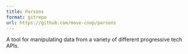 ```yaml
---
title: Parsons
format: gitrepo
url: https://github.com/move-coop/parsons
---
```


A tool for manipulating data from a variety of different progressive tech APIs.
